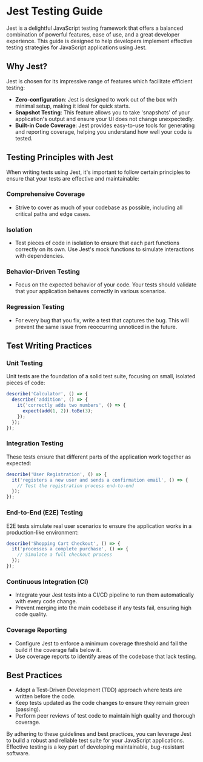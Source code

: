 # Jest Testing Guide
Jest is a delightful JavaScript testing framework that offers a balanced combination of powerful features, ease of use, and a great developer experience. This guide is designed to help developers implement effective testing strategies for JavaScript applications using Jest.

## Why Jest?
Jest is chosen for its impressive range of features which facilitate efficient testing:

- **Zero-configuration**: Jest is designed to work out of the box with minimal setup, making it ideal for quick starts.
- **Snapshot Testing**: This feature allows you to take 'snapshots' of your application's output and ensure your UI does not change unexpectedly.
- **Built-in Code Coverage**: Jest provides easy-to-use tools for generating and reporting coverage, helping you understand how well your code is tested.

## Testing Principles with Jest
When writing tests using Jest, it's important to follow certain principles to ensure that your tests are effective and maintainable:

### Comprehensive Coverage
- Strive to cover as much of your codebase as possible, including all critical paths and edge cases.

### Isolation
- Test pieces of code in isolation to ensure that each part functions correctly on its own. Use Jest's mock functions to simulate interactions with dependencies.

### Behavior-Driven Testing
- Focus on the expected behavior of your code. Your tests should validate that your application behaves correctly in various scenarios.

### Regression Testing
- For every bug that you fix, write a test that captures the bug. This will prevent the same issue from reoccurring unnoticed in the future.

## Test Writing Practices

### Unit Testing
Unit tests are the foundation of a solid test suite, focusing on small, isolated pieces of code:

```javascript
describe('Calculator', () => {
  describe('addition', () => {
    it('correctly adds two numbers', () => {
      expect(add(1, 2)).toBe(3);
    });
  });
});
```

### Integration Testing
These tests ensure that different parts of the application work together as expected:

```javascript
describe('User Registration', () => {
  it('registers a new user and sends a confirmation email', () => {
    // Test the registration process end-to-end
  });
});
```

### End-to-End (E2E) Testing
E2E tests simulate real user scenarios to ensure the application works in a production-like environment:

```javascript
describe('Shopping Cart Checkout', () => {
  it('processes a complete purchase', () => {
    // Simulate a full checkout process
  });
});
```

### Continuous Integration (CI)
- Integrate your Jest tests into a CI/CD pipeline to run them automatically with every code change.
- Prevent merging into the main codebase if any tests fail, ensuring high code quality.

### Coverage Reporting
- Configure Jest to enforce a minimum coverage threshold and fail the build if the coverage falls below it.
- Use coverage reports to identify areas of the codebase that lack testing.

## Best Practices
- Adopt a Test-Driven Development (TDD) approach where tests are written before the code.
- Keep tests updated as the code changes to ensure they remain green (passing).
- Perform peer reviews of test code to maintain high quality and thorough coverage.

By adhering to these guidelines and best practices, you can leverage Jest to build a robust and reliable test suite for your JavaScript applications. Effective testing is a key part of developing maintainable, bug-resistant software.